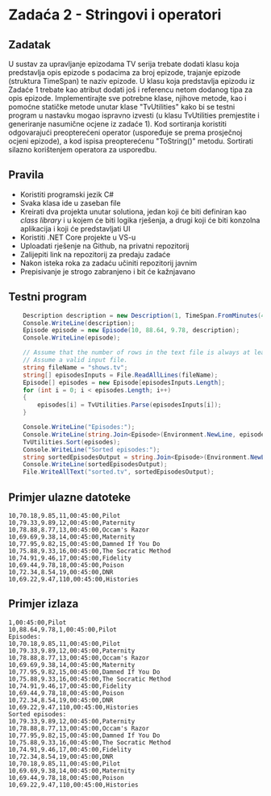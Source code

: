 # Zadaća 2 - Stringovi i operatori

## Zadatak

U sustav za upravljanje epizodama TV serija trebate dodati klasu koja predstavlja opis epizode s podacima za broj epizode, trajanje epizode (struktura TimeSpan) te naziv epizode. U klasu koja predstavlja epizodu iz Zadaće 1 trebate kao atribut dodati još i referencu netom dodanog tipa za opis epizode. Implementirajte sve potrebne klase, njihove metode, kao i pomoćne statičke metode unutar klase "TvUtilities" kako bi se testni program u nastavku mogao ispravno izvesti (u klasu TvUtilities premjestite i generiranje nasumične ocjene iz zadaće 1). Kod sortiranja koristiti odgovarajući preopterećeni operator (uspoređuje se prema prosječnoj ocjeni epizode), a kod ispisa preopterećenu "ToString()" metodu. Sortirati silazno korištenjem operatora za usporedbu.

## Pravila

* Koristiti programski jezik C#
* Svaka klasa ide u zaseban file
* Kreirati dva projekta unutar solutiona, jedan koji će biti definiran kao *class library* i u kojem će biti logika rješenja, a drugi koji će biti konzolna aplikacija i koji će predstavljati UI
* Koristiti .NET Core projekte u VS-u
* Uploadati rješenje na Github, na privatni repozitorij
* Zalijepiti link na repozitorij za predaju zadaće
* Nakon isteka roka za zadaću učiniti repozitorij javnim
* Prepisivanje je strogo zabranjeno i bit će kažnjavano

## Testni program

```c#
	Description description = new Description(1, TimeSpan.FromMinutes(45), "Pilot");
	Console.WriteLine(description);
	Episode episode = new Episode(10, 88.64, 9.78, description);
	Console.WriteLine(episode);

	// Assume that the number of rows in the text file is always at least 10. 
	// Assume a valid input file.
	string fileName = "shows.tv";
	string[] episodesInputs = File.ReadAllLines(fileName);
	Episode[] episodes = new Episode[episodesInputs.Length];
	for (int i = 0; i < episodes.Length; i++)
	{
		episodes[i] = TvUtilities.Parse(episodesInputs[i]);
	}

	Console.WriteLine("Episodes:");
	Console.WriteLine(string.Join<Episode>(Environment.NewLine, episodes));
	TvUtilities.Sort(episodes);
	Console.WriteLine("Sorted episodes:");
    string sortedEpisodesOutput = string.Join<Episode>(Environment.NewLine, episodes);
	Console.WriteLine(sortedEpisodesOutput);
	File.WriteAllText("sorted.tv", sortedEpisodesOutput);
```

## Primjer ulazne datoteke
```
10,70.18,9.85,11,00:45:00,Pilot
10,79.33,9.89,12,00:45:00,Paternity
10,78.88,8.77,13,00:45:00,Occam's Razor
10,69.69,9.38,14,00:45:00,Maternity
10,77.95,9.82,15,00:45:00,Damned If You Do
10,75.88,9.33,16,00:45:00,The Socratic Method
10,74.91,9.46,17,00:45:00,Fidelity
10,69.44,9.78,18,00:45:00,Poison
10,72.34,8.54,19,00:45:00,DNR
10,69.22,9.47,110,00:45:00,Histories
```

## Primjer izlaza
	1,00:45:00,Pilot
	10,88.64,9.78,1,00:45:00,Pilot
	Episodes:
	10,70.18,9.85,11,00:45:00,Pilot
	10,79.33,9.89,12,00:45:00,Paternity
	10,78.88,8.77,13,00:45:00,Occam's Razor
	10,69.69,9.38,14,00:45:00,Maternity
	10,77.95,9.82,15,00:45:00,Damned If You Do
	10,75.88,9.33,16,00:45:00,The Socratic Method
	10,74.91,9.46,17,00:45:00,Fidelity
	10,69.44,9.78,18,00:45:00,Poison
	10,72.34,8.54,19,00:45:00,DNR
	10,69.22,9.47,110,00:45:00,Histories
	Sorted episodes:
	10,79.33,9.89,12,00:45:00,Paternity
	10,78.88,8.77,13,00:45:00,Occam's Razor
	10,77.95,9.82,15,00:45:00,Damned If You Do
	10,75.88,9.33,16,00:45:00,The Socratic Method
	10,74.91,9.46,17,00:45:00,Fidelity
	10,72.34,8.54,19,00:45:00,DNR
	10,70.18,9.85,11,00:45:00,Pilot
	10,69.69,9.38,14,00:45:00,Maternity
	10,69.44,9.78,18,00:45:00,Poison
	10,69.22,9.47,110,00:45:00,Histories